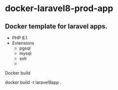 # docker-laravel8-prod-app

## Docker template for laravel apps. 

- PHP 8.1
- Extensions
  - pgsql
  - mysql
  - solr
  - 


Docker build

docker build -t laravel9app . 
